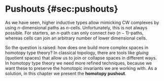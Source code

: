 # Pushouts {#sec:pushouts}

As we have seen, higher inductive types allow mimicking CW complexes by using $n$-dimensional paths as $n$-cells. Unfortunately, this is not always possible. For starters, an $n$-path can only connect *two* $(n-1)$-paths, whereas cells can join an arbitrary number of lower dimensional cells.

So the question is raised: how does one build more complex spaces in homotopy type theory? In classical topology, there are tools like *gluing* (quotient spaces) that allow us to join or collapse spaces in different ways. In homotopy type theory we need more refined techniques, because we want these to preserve the homotopic invariants we are working with. As a solution, in this chapter we present the **homotopy pushout**.
